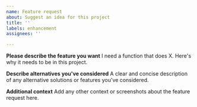 ```yaml
---
name: Feature request
about: Suggest an idea for this project
title: ''
labels: enhancement
assignees: ''

---
```


**Please describe the feature you want**
I need a function that does X. Here's why it needs to be in this project.

**Describe alternatives you've considered**
A clear and concise description of any alternative solutions or features you've considered.

**Additional context**
Add any other context or screenshots about the feature request here.
